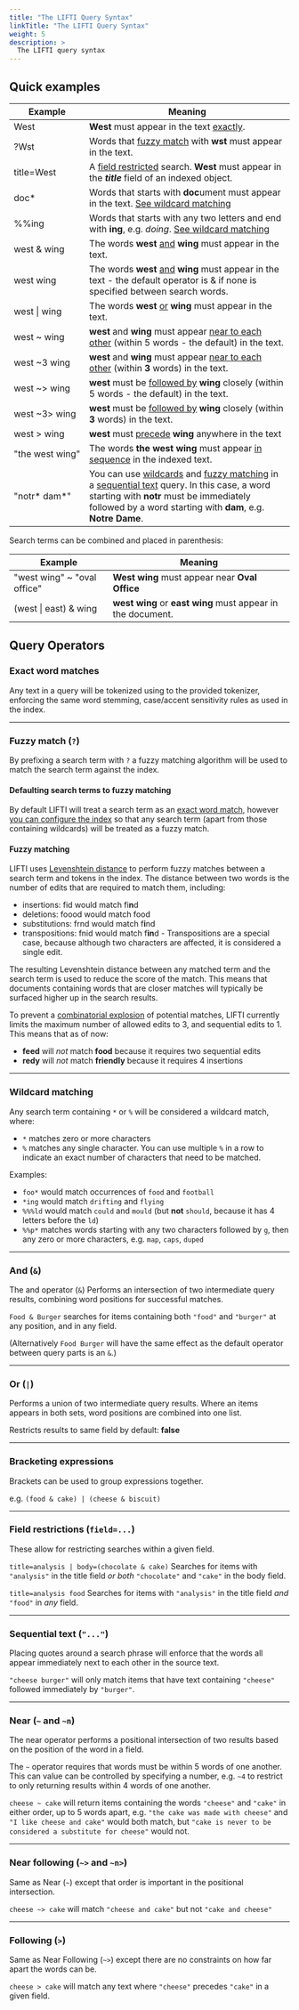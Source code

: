 ```yaml
---
title: "The LIFTI Query Syntax"
linkTitle: "The LIFTI Query Syntax"
weight: 5
description: >
  The LIFTI query syntax
---
```


## Quick examples

Example|Meaning
-|-
West|**West** must appear in the text [exactly](#exact-word-matches).
?Wst|Words that [fuzzy match](#fuzzy-match-) with **wst** must appear in the text.
title=West|A [field restricted](#field-restrictions-field) search. **West** must appear in the ***title*** field of an indexed object.
doc*|Words that starts with **doc**ument must appear in the text. [See wildcard matching](#wildcard-matching)
%%ing|Words that starts with any two letters and end with **ing**, e.g. *doing*. [See wildcard matching](#wildcard-matching)
west&nbsp;&&nbsp;wing|The words **west** [and](#and-) **wing** must appear in the text.
west&nbsp;wing|The words **west** [and](#and-) **wing** must appear in the text - the default operator is & if none is specified between search words.
west&nbsp;\|&nbsp;wing|The words **west** [or](#or-) **wing** must appear in the text.
west&nbsp;~&nbsp;wing|**west** and **wing** must appear [near to each other](#near--and-n) (within 5 words - the default) in the text.
west&nbsp;~3&nbsp;wing|**west** and **wing** must appear [near to each other](#near--and-n) (within **3** words) in the text.
west&nbsp;~>&nbsp;wing|**west** must be [followed by](#near-following--and-n) **wing** closely (within 5 words - the default) in the text.
west&nbsp;~3>&nbsp;wing|**west** must be [followed by](#near-following--and-n) **wing** closely (within **3** words) in the text.
west&nbsp;>&nbsp;wing|**west** must [precede](#following-) **wing** anywhere in the text
"the&nbsp;west&nbsp;wing"|The words **the west wing** must appear [in sequence](#sequential-text-) in the indexed text.
"notr\*&nbsp;dam\*"|You can use [wildcards](#wildcard-matching) and [fuzzy matching](#fuzzy-match-) in a [sequential text](#sequential-text-) query. In this case, a word starting with **notr** must be immediately followed by a word starting with **dam**, e.g. **Notre Dame**.

Search terms can be combined and placed in parenthesis:

Example|Meaning
-|-
"west wing" ~ "oval office"|**West wing** must appear near **Oval Office**
(west \| east) & wing|**west wing** or **east wing** must appear in the document.

## Query Operators

### Exact word matches

Any text in a query will be tokenized using to the provided tokenizer, 
enforcing the same word stemming, case/accent sensitivity rules as used in the index.

---

### Fuzzy match (`?`)

By prefixing a search term with `?` a fuzzy matching algorithm will be used to match the search term against the index.

#### Defaulting search terms to fuzzy matching

By default LIFTI will treat a search term as an [exact word match](#exact-word-matches), however [you can configure the index](../index-construction/withqueryparser/#configuring-the-default-lifti-queryparser) so that any search term (apart from those containing wildcards)
will be treated as a fuzzy match.

#### Fuzzy matching

LIFTI uses [Levenshtein distance](https://en.wikipedia.org/wiki/Levenshtein_distance) to perform fuzzy matches between a search term and tokens in the index.
The distance between two words is the number of edits that are required to match them, including:

* insertions: fid would match fi**n**d 
* deletions: foood would match food
* substitutions: frnd would match f**i**nd
* transpositions: fnid would match f**in**d - Transpositions are a special case, because although two characters are affected, it is considered a single edit.

The resulting Levenshtein distance between any matched term and the search term is used to reduce the score of the match. This means that documents containing
words that are closer matches will typically be surfaced higher up in the search results.

To prevent a [combinatorial explosion](https://en.wikipedia.org/wiki/Combinatorial_explosion) of potential matches, LIFTI currently limits the maximum number
of allowed edits to 3, and sequential edits to 1. This means that as of now:

* **feed** will *not* match **food** because it requires two sequential edits
* **redy** will *not* match **friendly** because it requires 4 insertions

---

### Wildcard matching

Any search term containing `*` or `%` will be considered a wildcard match, where:

* `*` matches zero or more characters
* `%` matches any single character. You can use multiple `%` in a row to indicate an exact number of characters that need to be matched.

Examples:

* `foo*` would match occurrences of `food` and `football`
* `*ing` would match `drifting` and `flying`
* `%%%ld` would match `could` and `mould` (but **not** `should`, because it has 4 letters before the `ld`)
* `%%p*` matches words starting with any two characters followed by `g`, then any zero or more characters, e.g. `map`, `caps`, `duped`

---

### And (`&`)

The and operator (`&`) Performs an intersection of two intermediate query results, combining word positions for successful matches.

`Food & Burger` searches for items containing both `"food"` and `"burger"` at any position, and in any field.

(Alternatively `Food Burger` will have the same effect as the default operator between query parts is an `&`.)

---

### Or (`|`)

Performs a union of two intermediate query results. Where an items appears in both sets, word positions are combined into one list.

Restricts results to same field by default: **false**

---

### Bracketing expressions

Brackets can be used to group expressions together.

e.g. `(food & cake) | (cheese & biscuit)`

---

### Field restrictions (`field=...`)

These allow for restricting searches within a given field.

`title=analysis | body=(chocolate & cake)` Searches for items with `"analysis"` in the title field *or both* `"chocolate"` and `"cake"` in the body field.

`title=analysis food` Searches for items with `"analysis"` in the title field *and* `"food"` in *any* field.

---

### Sequential text (`"..."`)

Placing quotes around a search phrase will enforce that the words all appear
immediately next to each other in the source text.

`"cheese burger"` will only match items that have text containing `"cheese"` followed immediately by `"burger"`.

---

### Near (`~` and `~n`)

The near operator performs a positional intersection of two results based on the position of the word in a field.

The `~` operator requires that words must be within 5 words of one another. This can value can be controlled by specifying a number, e.g. `~4` to restrict to only returning results within 4 words of one another.

`cheese ~ cake` will return items containing the words `"cheese"` and `"cake"` in either order, up to 5 words apart, e.g. `"the cake was made with cheese"` and `"I like cheese and cake"` would both match, but `"cake is never to be considered a substitute for cheese"` would not.

---

### Near following (`~>` and `~n>`)

Same as Near (`~`) except that order is important in the positional intersection.

`cheese ~> cake` will match `"cheese and cake"` but not `"cake and cheese"`

---

### Following (`>`)

Same as Near Following (`~>`) except there are no constraints on how far apart the words can be.

`cheese > cake` will match any text where `"cheese"` precedes `"cake"` in a given field.
